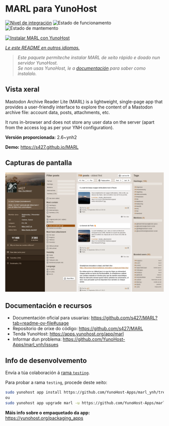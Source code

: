 <!--
NOTA: Este README foi creado automáticamente por <https://github.com/YunoHost/apps/tree/master/tools/readme_generator>
NON debe editarse manualmente.
-->

# MARL para YunoHost

[![Nivel de integración](https://apps.yunohost.org/badge/integration/marl)](https://ci-apps.yunohost.org/ci/apps/marl/)
![Estado de funcionamento](https://apps.yunohost.org/badge/state/marl)
![Estado de mantemento](https://apps.yunohost.org/badge/maintained/marl)

[![Instalar MARL con YunoHost](https://install-app.yunohost.org/install-with-yunohost.svg)](https://install-app.yunohost.org/?app=marl)

*[Le este README en outros idiomas.](./ALL_README.md)*

> *Este paquete permíteche instalar MARL de xeito rápido e doado nun servidor YunoHost.*  
> *Se non usas YunoHost, le a [documentación](https://yunohost.org/install) para saber como instalalo.*

## Vista xeral

Mastodon Archive Reader Lite (MARL) is a lightweight, single-page app that provides a user-friendly interface to explore the content of a Mastodon archive file: account data, posts, attachments, etc.

It runs in-browser and does not store any user data on the server (apart from the access log as per your YNH configuration).


**Versión proporcionada:** 2.6~ynh2

**Demo:** <https://s427.github.io/MARL>

## Capturas de pantalla

![Captura de pantalla de MARL](./doc/screenshots/marl_ynh.png)

## Documentación e recursos

- Documentación oficial para usuarias: <https://github.com/s427/MARL?tab=readme-ov-file#usage>
- Repositorio de orixe do código: <https://github.com/s427/MARL>
- Tenda YunoHost: <https://apps.yunohost.org/app/marl>
- Informar dun problema: <https://github.com/YunoHost-Apps/marl_ynh/issues>

## Info de desenvolvemento

Envía a túa colaboración á [rama `testing`](https://github.com/YunoHost-Apps/marl_ynh/tree/testing).

Para probar a rama `testing`, procede deste xeito:

```bash
sudo yunohost app install https://github.com/YunoHost-Apps/marl_ynh/tree/testing --debug
ou
sudo yunohost app upgrade marl -u https://github.com/YunoHost-Apps/marl_ynh/tree/testing --debug
```

**Máis info sobre o empaquetado da app:** <https://yunohost.org/packaging_apps>
